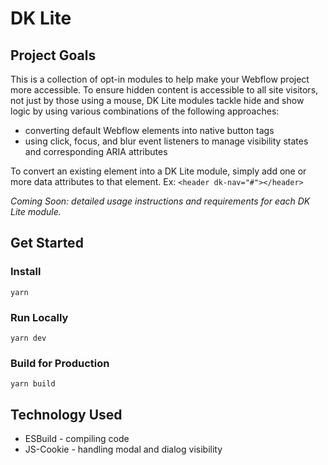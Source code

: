 # DK Lite
## Project Goals
This is a collection of opt-in modules to help make your Webflow project more accessible. To ensure hidden content is accessible to all site visitors, not just by those using a mouse, DK Lite modules tackle hide and show logic by using various combinations of the following approaches:
* converting default Webflow elements into native button tags
* using click, focus, and blur event listeners to manage visibility states and corresponding ARIA attributes

To convert an existing element into a DK Lite module, simply add one or more data attributes to that element. Ex: `<header dk-nav="#"></header>`

*Coming Soon: detailed usage instructions and requirements for each DK Lite module.*

## Get Started
### Install
`yarn`
### Run Locally
`yarn dev`

### Build for Production
`yarn build`

## Technology Used
* ESBuild - compiling code
* JS-Cookie - handling modal and dialog visibility